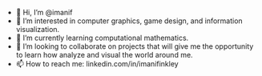 - 👋 Hi, I’m @imanif
- 👀 I’m interested in computer graphics, game design, and information visualization.
- 🌱 I’m currently learning computational mathematics.
- 💞️ I’m looking to collaborate on projects that will give me the opportunity to learn how analyze and visual the world around me.
- 📫 How to reach me: linkedin.com/in/imanifinkley 

<!---
imanif/imanif is a ✨ special ✨ repository because its `README.md` (this file) appears on your GitHub profile.
You can click the Preview link to take a look at your changes.
--->
